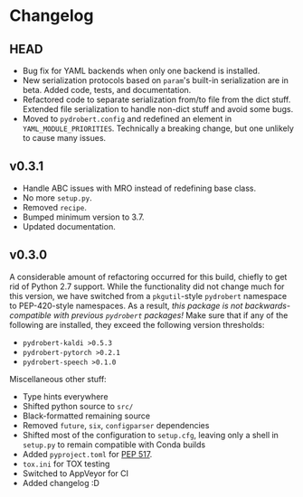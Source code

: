 # Changelog

## HEAD

- Bug fix for YAML backends when only one backend is installed.
- New serialization protocols based on `param`'s built-in serialization are in
  beta. Added code, tests, and documentation.
- Refactored code to separate serialization from/to file from the dict stuff.
  Extended file serialization to handle non-dict stuff and avoid some bugs.
- Moved to `pydrobert.config` and redefined an element in
  `YAML_MODULE_PRIORITIES`. Technically a breaking change, but one unlikely to
  cause many issues.

## v0.3.1

- Handle ABC issues with MRO instead of redefining base class.
- No more `setup.py`.
- Removed `recipe`.
- Bumped minimum version to 3.7.
- Updated documentation.

## v0.3.0

A considerable amount of refactoring occurred for this build, chiefly to get
rid of Python 2.7 support. While the functionality did not change much for this
version, we have switched from a `pkgutil`-style `pydrobert` namespace to
PEP-420-style namespaces. As a result, *this package is not
backwards-compatible with previous `pydrobert` packages!* Make sure that if any
of the following are installed, they exceed the following version thresholds:

- `pydrobert-kaldi >0.5.3`
- `pydrobert-pytorch >0.2.1`
- `pydrobert-speech >0.1.0`

Miscellaneous other stuff:

- Type hints everywhere
- Shifted python source to `src/`
- Black-formatted remaining source
- Removed `future`, `six`, `configparser` dependencies
- Shifted most of the configuration to `setup.cfg`, leaving only a shell
  in `setup.py` to remain compatible with Conda builds
- Added `pyproject.toml` for [PEP
  517](https://www.python.org/dev/peps/pep-0517/).
- `tox.ini` for TOX testing
- Switched to AppVeyor for CI
- Added changelog :D
